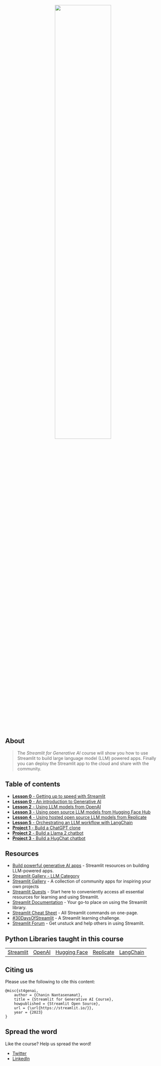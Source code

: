 <p align="center">
  <img src="./img/streamlit-generative-ai-course-logo.png" width="60%">
</p>

## About
> The *Streamlit for Generative AI* course will show you how to use Streamlit to build large language model (LLM) powered apps. Finally you can deploy the Streamlit app to the cloud and share with the community.

## Table of contents
- [**Lesson 0** - Getting up to speed with Streamlit](./content/Lesson-0.md)
- [**Lesson 0** - An introduction to Generative AI](./content/Lesson-1.md)
- [**Lesson 2** - Using LLM models from OpenAI](./content/Lesson-2.md)
- [**Lesson 3** - Using open source LLM models from Hugging Face Hub](./content/Lesson-3.md)
- [**Lesson 4** - Using hosted open source LLM models from Replicate](./content/Lesson-4.md)
- [**Lesson 5** - Orchestrating an LLM workflow with LangChain](./content/Lesson-5.md)
- [**Project 1** - Build a ChatGPT clone](./content/Project-1.md)
- [**Project 2** - Build a Llama 2 chatbot](./content/Project-2.md)
- [**Project 3** - Build a HugChat chatbot](./content/Project-3.md)

## Resources
- [Build powerful generative AI apps](https://streamlit.io/generative-ai) - Streamlit resources on building LLM-powered apps.
- [Streamlit Gallery - LLM Category](https://streamlit.io/gallery?category=llms)
- [Streamlit Gallery](https://streamlit.io/gallery) - A collection of community apps for inspiring your own projects
- [Streamlit Quests](https://blog.streamlit.io/streamlit-quests-getting-started-with-streamlit/) - Start here to conveniently access all essential resources for learning and using Streamlit.
- [Streamlit Documentation](https://docs.streamlit.io/) - Your go-to place on using the Streamlit library.
- [Streamlit Cheat Sheet](https://docs.streamlit.io/library/cheatsheet) - All Streamlit commands on one-page.
- [#30DaysOfStreamlit](https://30days.streamlit.app/) - A Streamlit learning challenge.
- [Streamlit Forum](https://discuss.streamlit.io/) - Get unstuck and help others in using Streamlit.

## Python Libraries taught in this course

<table>
  <tr>
    <td><a href="https://streamlit.io/">Streamlit</a></td>
    <td><a href="https://openai.com/">OpenAI</a></td>
    <td><a href="https://huggingface.co/">Hugging Face</a></td>
    <td><a href="https://replicate.com/">Replicate</a></td>
    <td><a href="https://www.langchain.com/">LangChain</a></td>
  </tr>
</table>

## Citing us
Please use the following to cite this content:
```
@misc{st4genai,
    author = {Chanin Nantasenamat},
    title = {Streamlit for Generative AI Course},
    howpublished = {Streamlit Open Source},
    url = {\url{https://streamlit.io/}},
    year = {2023}
}
```

## Spread the word
Like the course? Help us spread the word!
- [Twitter](https://twitter.com/streamlit)
- [LinkedIn](https://www.linkedin.com/company/streamlit/)
